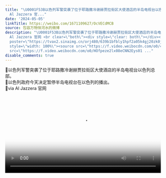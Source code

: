```yaml
---
title: "\U0001F53B以色列军警突袭了位于耶路撒冷谢赫贾拉街区大使酒店的半岛电视台以色列总部。\U0001F53B以色列政府今天决定暂停半岛电视台在以色列的播出。\U0001F53Bvia
  Al Jazzera 官..."
date: '2024-05-05'
linkTitle: https://weibo.com/1671109627/OcVECdMCB
source: 包容万物恒河水的微博
description: "\U0001F53B以色列军警突袭了位于耶路撒冷谢赫贾拉街区大使酒店的半岛电视台以色列总部。<br>\U0001F53B以色列政府今天决定暂停半岛电视台在以色列的播出。<br>\U0001F53Bvia
  Al Jazzera 官网 <br clear=\"both\"><div style=\"clear: both\"></div><video controls=\"controls\"
  poster=\"https://tvax2.sinaimg.cn/orj480/639b1bfbly1hpf2a05k4gj20zk0jydgc.jpg\"
  style=\"width: 100%\"><source src=\"https://f.video.weibocdn.com/o0/4Sb5GdnIlx08eCNOf4bu01041200pxm20E010.mp4?label=mp4_720p&amp;template=1280x718.25.0&amp;ori=0&amp;ps=1CwnkDw1GXwCQx&amp;Expires=1714949723&amp;ssig=1sCG66wpoW&amp;KID=unistore,video\"><source
  src=\"https://f.video.weibocdn.com/o0/HOfpeze2lx08eCNN2Eys01 ..."
disable_comments: true
---
```

🔻以色列军警突袭了位于耶路撒冷谢赫贾拉街区大使酒店的半岛电视台以色列总部。<br>🔻以色列政府今天决定暂停半岛电视台在以色列的播出。<br>🔻via Al Jazzera 官网 <br clear="both"><div style="clear: both"></div><video controls="controls" poster="https://tvax2.sinaimg.cn/orj480/639b1bfbly1hpf2a05k4gj20zk0jydgc.jpg" style="width: 100%"><source src="https://f.video.weibocdn.com/o0/4Sb5GdnIlx08eCNOf4bu01041200pxm20E010.mp4?label=mp4_720p&amp;template=1280x718.25.0&amp;ori=0&amp;ps=1CwnkDw1GXwCQx&amp;Expires=1714949723&amp;ssig=1sCG66wpoW&amp;KID=unistore,video"><source src="https://f.video.weibocdn.com/o0/HOfpeze2lx08eCNN2Eys01 ...